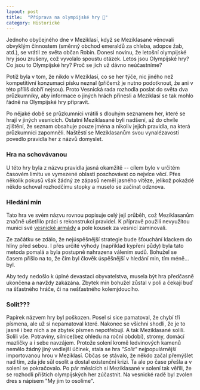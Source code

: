 ```yaml
---
layout: post
title:  "Příprava na olympijské hry 🏅"
category: Historické
---
```


Jednoho obyčejného dne v Meziklasí, když se Meziklasané věnovali obvyklým činnostem 
(směnný obchod emeraldů za chleba, adopce žab, atd.), se vrátil ze světa občan Robin. 
Donesl novinu, že letošní olympijské hry jsou zrušeny, což vyvolalo spoustu otázek. 
Letos jsou Olympijské hry? Co jsou to Olympijské hry? Proč se jich už dávno neúčastníme?

Potíž byla v tom, že nikdo v Meziklasí, co se her týče, nic jiného než kompetitivní 
konzumaci písku neznal (přičemž je nutno podotknout, že ani v této příliš dobří nejsou). 
Proto Vesnická rada rozhodla poslat do světa dva průzkumníky, aby informace o jiných 
hrách přinesli a Meziklasí se tak mohlo řádně na Olympijské hry připravit.

Po nějaké době se průzkumníci vrátili s dlouhým seznamem her, které se hrají v
jiných vesnicích. Ostatní Meziklasané byli nadšení, až do chvíle zjištění, že
seznam obsahuje pouze jména a nikoliv jejich pravidla, na která průzkumníci
zapomněli. Naštěstí se Meziklasanům svou vynalézavostí povedlo pravidla her z
názvů domyslet.

### Hra na schovávanou 
U této hry byla z názvu pravidla jasná okamžitě -- cílem bylo v určitém časovém
limitu ve vymezené oblasti poschovávat co nejvíce věcí.  Přes několik pokusů
však žádný ze zápasů neměl jasného vítěze, jelikož pokaždé někdo schoval
rozhodčímu stopky a muselo se začínat odznova.

### Hledání min
Tato hra ve svém názvu rovnou popisuje celý její průběh, což Meziklasanům
značně ušetřilo práci s rekonstrukcí pravidel. K přípravě použili nevyužitou
munici své [vesnické armády](https://meziklasi.cz/historicke/system-obrany/) a
pole kousek za vesnicí zaminovali.

Ze začátku se zdálo, že nejúspěšnější strategie bude šťouchání klackem do hlíny
před sebou. I přes určité výhody (například kypřeni půdy) byla tato metoda
pomalá a byla postupně nahrazena válením sudů. Bohužel se časem přišlo na to,
že čím byl člověk úspěšnější v hledání min, tím méně... byl.

Aby tedy nedošlo k úplné devastaci obyvatelstva, musela být hra předčasně
ukončena a navždy zakázána. Zbytek min bohužel zůstal v poli a čekají buď na
šťastného hráče, či na nešťastného kolemjdoucího.

### Solit???
Papírek názvem hry byl poškozen. Posel si sice pamatoval, že chybí tři písmena,
ale už si nepamatoval které. Nakonec se všichni shodli, že je to jasné i bez
nich a ze zbytek písmen nepotřebují. A tak Meziklasané solili. Solili vše.
Potraviny, silnice(bez ohledu na roční období), stromy, domácí mazlíčky a i
sebe navzájem. Protože solení kromě ledvinových kamenů nemělo žádný jiný
vedlejší účinek, stala se hra *"Solit"* nejpopulárnější importovanou hrou v
Meziklasí. Občas se stávalo, že někdo začal přemýšlet nad tím, zda jde sůl
osolit a dostal existenční krizi. Ta ale po čase přešla a v solení se
pokračovalo. Po pár měsících si Meziklasané v solení tak věřili, že se rozhodli
příštích olympijských her zúčastnit. Na vesnické radě byl zvolen dres s nápisem
"My jim to osolíme".

